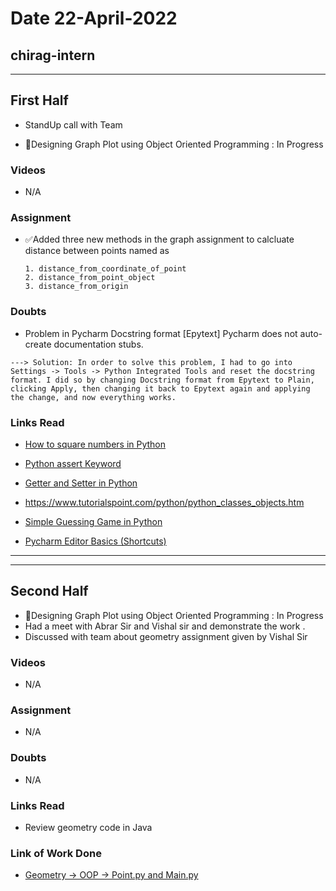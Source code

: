 # Date 22-April-2022

## chirag-intern

<hr>

## First Half

- StandUp call with Team

- 🔄Designing Graph Plot using Object Oriented Programming : In Progress

### Videos

- N/A

### Assignment

- ✅Added three new methods in the graph assignment to calcluate distance between points named as
  ```
  1. distance_from_coordinate_of_point
  2. distance_from_point_object
  3. distance_from_origin
  ```

### Doubts

- Problem in Pycharm Docstring format [Epytext] Pycharm does not auto-create documentation stubs.

```
---> Solution: In order to solve this problem, I had to go into Settings -> Tools -> Python Integrated Tools and reset the docstring format. I did so by changing Docstring format from Epytext to Plain, clicking Apply, then changing it back to Epytext again and applying the change, and now everything works.
```

### Links Read

- [How to square numbers in Python](https://flexiple.com/python-square)
- [Python assert Keyword](https://www.w3schools.com/python/ref_keyword_assert.asp#:~:text=The%20assert%20keyword%20is%20used,program%20will%20raise%20an%20AssertionError.)
- [Getter and Setter in Python](https://www.geeksforgeeks.org/getter-and-setter-in-python/)
- https://www.tutorialspoint.com/python/python_classes_objects.htm

- [Simple Guessing Game in Python](https://www.decodeschool.com/python-logic-building/python-program-for-guessing-game/guessing-game-in-python-level-1)
- [Pycharm Editor Basics (Shortcuts)](https://www.jetbrains.com/help/pycharm/using-code-editor.html)
<hr>
<hr>

## Second Half

- 🔄Designing Graph Plot using Object Oriented Programming : In Progress
- Had a meet with Abrar Sir and Vishal sir and demonstrate the work .
- Discussed with team about geometry assignment given by Vishal Sir

### Videos

- N/A

### Assignment

- N/A

### Doubts

- N/A

### Links Read

- Review geometry code in Java

### Link of Work Done

- [Geometry -> OOP -> Point.py and Main.py](https://github.com/sp18-interns/python-tutorial/blob/main/oop/geometry/Point.py)
